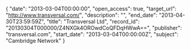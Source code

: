 {
  "date": "2013-03-04T00:00:00", 
  "open_access": true, 
  "target_url": "http://www.transversal.com/", 
  "description": "", 
  "end_date": "2013-04-30T23:59:59Z", 
  "title": "Transversal Ltd", 
  "record_id": "20130304T000000/Z4NXGk4OROwdCoQFDqHWwA==", 
  "publisher": "transversal.com", 
  "start_date": "2013-03-04T00:00:00Z", 
  "subject": "Cambridge Network"
}

